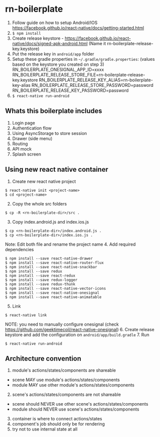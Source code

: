 # rn-boilerplate

1. Follow guide on how to setup Android/IOS https://facebook.github.io/react-native/docs/getting-started.html 
2. `$ npm install`
3. Create release keystore - https://facebook.github.io/react-native/docs/signed-apk-android.html (Name it rn-boilerplate-release-key.keystore)
4. Put the release key in `android/app` folder
5. Setup these gradle properties in `~/.gradle/gradle.properties`: (values based on the keystore you created on step 3)
RN_BOILERPLATE_ONESIGNAL_APP_ID=xxxx
RN_BOILERPLATE_RELEASE_STORE_FILE=rn-boilerplate-release-key.keystore
RN_BOILERPLATE_RELEASE_KEY_ALIAS=rn-boilerplate-key-alias
RN_BOILERPLATE_RELEASE_STORE_PASSWORD=password
RN_BOILERPLATE_RELEASE_KEY_PASSWORD=password
6. `$ react-native run-android`

## Whats this boilerplate includes
1. Login page
2. Authentication flow
3. Using AsyncStorage to store session
4. Drawer (side menu)
5. Routing
6. API mock
7. Splash screen

## Using new react native container
1. Create new react native project
```
$ react-native init <project-name>
$ cd <project-name>
```
2. Copy the whole src folders
```
$ cp -R <rn-boilerplate-dir>/src .
```
3. Copy index.android.js and index.ios.js
```
$ cp <rn-boilerplate-dir>/index.android.js .
$ cp <rn-boilerplate-dir>/index.ios.js .
```
Note: Edit both file and rename the project name
4. Add required dependencies
```
$ npm install --save react-native-drawer
$ npm install --save react-native-router-flux
$ npm install --save react-native-snackbar
$ npm install --save redux
$ npm install --save react-redux
$ npm install --save redux-logger
$ npm install --save redux-thunk
$ npm install --save react-native-vector-icons
$ npm install --save react-native-onesignal
$ npm install --save react-native-animatable
```
5. Link
```
$ react-native link
```
NOTE: you need to manually configure onesignal (check https://github.com/geektimecoil/react-native-onesignal)
6. Create release keystore and add the configuration on `android/app/build.gradle`
7. Run
```
$ react-native run-android
```

## Architecture convention
1. module's actions/states/components are shareable
  - scene MAY use module's actions/states/components
  - module MAY use other module's actions/states/components
2. scene's actions/states/components are not shareable
  - scene should NEVER use other scene's actions/states/components
  - module should NEVER use scene's actions/states/components
3. container is where to connect actions/states
4. component's job should only be for rendering
5. try not to use internal state at all